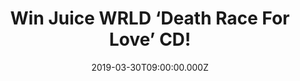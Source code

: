 ---
campaign-uuid: "c-5430a69d-8e13-4ffe-8a4c-ff87a3c0110c"
type: "Preview"
category: "Music"
date: "2019-03-30T09:00:00.000Z"
end-date: "2019-04-30T23:59:00.000Z"
disable-form: false
is_promoted: false
has_entry_page: true
title: "Win Juice WRLD ‘Death Race For Love’ CD!"
competition-description: "<p>From unknown Illinois teen to Billboard-topping emo-rap\
  \ icon in under a year. We are giving away the brand new album from the sensational\
  \ rapper Juice WRLD. ‘Death Race For Love’ has reached the 1# on the Billboard 200,\
  \ overtaking Ariana Grande and the soundtrack to A Star Is Born.</p>\n<p>Want Juice’\
  s new record? Click below for a chance to win!</p>\n"
hero-header: "Win Juice WRLD ‘Death Race For Love’ CD!"
terms-confirmation: "N/A"
banner-img: "https://assets.expresslyapp.com/asset-7c47606e-c765-4aaa-860d-3d847636b6b9.jpg"
logo-left-href: "aaa.nme.com"
logo-left-image: "https://assets.expresslyapp.com/asset-c82b3d2c-626a-4fff-bc91-b48ebcc2e381.jpg"
logo-left-title: "NME AAA"
bg-image-hero: "https://assets.expresslyapp.com/asset-ad646f96-a549-4476-ad2d-71a5b018516e.jpg"
bg-image-first: "https://assets.expresslyapp.com/asset-97a50d6a-214f-4f85-9dd6-ff542303a6fa.jpg"
section1-content: "<p>Featuring Clever, Young Thug or Brent Faiyaz, Juice WRLD is\
  \ back with the release of his brand new album: ‘Death Race For Love’. A 22-track\
  \ emo-rap album where he shows the world his pain and sadness as he embraces a new\
  \ chapter in his life. Empty, Maze, Who Shot Cupid or She’s The One… are some of\
  \ his new tunes you should not miss!</p>\n<p>Enter the form below for a chance to\
  \ win and get ready to discover Juice WRLD brand new album ‘Death Race For Love’\
  \ now!</p>\n<p>Good luck!</p>\n"
entry-title: "Win Juice WRLD ‘Death Race For Love’ CD!"
entry-content: "<p>Enter the draw to win Juice WRLD ‘Death Race For Love’ CD by entering\
  \ below before 23:59 on 30th of April 2019.</p>\n"
has-winner: false
prize-description: "Juice WRLD ‘Death Race For Love’ CD."
special-conditions: "Multiple entries are allowed up to one every day."
country-restrictions:
- "GB"
---